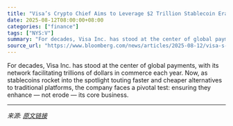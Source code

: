 ```yaml
---
title: "Visa’s Crypto Chief Aims to Leverage $2 Trillion Stablecoin Era"
date: 2025-08-12T08:00:00+08:00
categories: ["finance"]
tags: ["NYS:V"]
summary: "For decades, Visa Inc. has stood at the center of global payments, with its network facilitating trillions of dollars in commerce each year. Now, as stablecoins rocket into the spotlight touting faste"
source_url: "https://www.bloomberg.com/news/articles/2025-08-12/visa-s-crypto-chief-aims-to-leverage-2-trillion-stablecoin-era"
---
```


For decades, Visa Inc. has stood at the center of global payments, with its network facilitating trillions of dollars in commerce each year. Now, as stablecoins rocket into the spotlight touting faster and cheaper alternatives to traditional platforms, the company faces a pivotal test: ensuring they enhance &mdash; not erode &mdash; its core business.

---

*来源: [原文链接](https://www.bloomberg.com/news/articles/2025-08-12/visa-s-crypto-chief-aims-to-leverage-2-trillion-stablecoin-era)*
